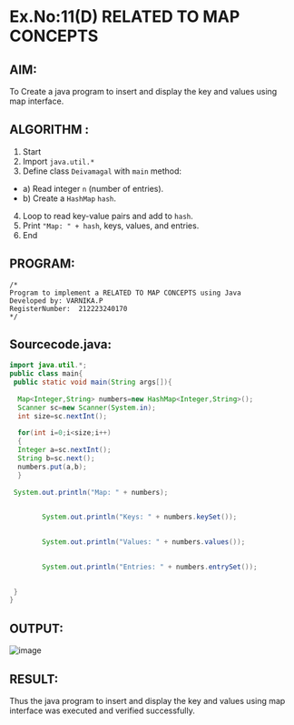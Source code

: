 # Ex.No:11(D) RELATED TO MAP CONCEPTS

## AIM:
To Create a java program to insert and display the key and values using map interface.

## ALGORITHM :

1.	Start
2.	Import `java.util.*`
3.	Define class `Deivamagal` with `main` method:
-	a) Read integer `n` (number of entries).
-	b) Create a `HashMap` `hash`.
4.	Loop to read key-value pairs and add to `hash`.
5.	Print `"Map: " + hash`, keys, values, and entries.
6.	End




## PROGRAM:
 ```
/*
Program to implement a RELATED TO MAP CONCEPTS using Java
Developed by: VARNIKA.P
RegisterNumber:  212223240170
*/
```

## Sourcecode.java:


```JAVA
import java.util.*; 
public class main{  
 public static void main(String args[]){ 
     
  Map<Integer,String> numbers=new HashMap<Integer,String>(); 
  Scanner sc=new Scanner(System.in);
  int size=sc.nextInt();
  
  for(int i=0;i<size;i++)
  {
  Integer a=sc.nextInt();
  String b=sc.next();
  numbers.put(a,b);  
  } 
 
 System.out.println("Map: " + numbers);

        
        System.out.println("Keys: " + numbers.keySet());

        
        System.out.println("Values: " + numbers.values());

        
        System.out.println("Entries: " + numbers.entrySet());

       
 }  
}
```




## OUTPUT:

![image](https://github.com/user-attachments/assets/1d973bab-52ed-4aaf-a64d-1c560661a42e)


## RESULT:
Thus the java program to insert and display the key and values using map interface was  executed and verified successfully.


